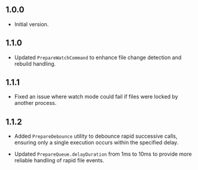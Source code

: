 ## 1.0.0
- Initial version.

## 1.1.0
- Updated `PrepareWatchCommand` to enhance file change detection and rebuild handling.

## 1.1.1
- Fixed an issue where watch mode could fail if files were locked by another process.

## 1.1.2
- Added `PrepareDebounce` utility to debounce rapid successive calls, ensuring only a single execution occurs within the specified delay.

- Updated `PrepareQueue.delayDuration` from 1ms to 10ms to provide more reliable handling of rapid file events.

